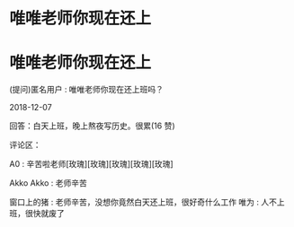 # 唯唯老师你现在还上

# 唯唯老师你现在还上

(提问)匿名用户 : 唯唯老师你现在还上班吗？

2018-12-07

回答：白天上班，晚上熬夜写历史。很累(16 赞)

评论区：

A0 : 辛苦啦老师[玫瑰][玫瑰][玫瑰][玫瑰][玫瑰]

Akko Akko : 老师辛苦

窗口上的猪 : 老师辛苦，没想你竟然白天还上班，很好奇什么工作 唯为 : 人不上班，很快就废了